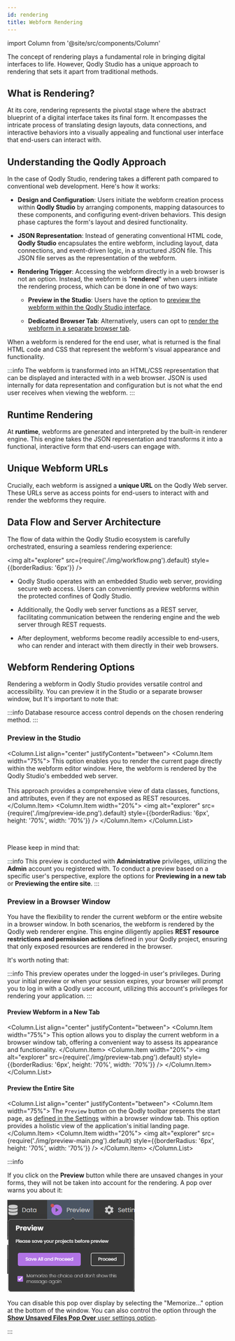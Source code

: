 ```yaml
---
id: rendering
title: Webform Rendering
---
```

import Column from '@site/src/components/Column'


The concept of rendering plays a fundamental role in bringing digital interfaces to life. However, Qodly Studio has a unique approach to rendering that sets it apart from traditional methods.


## What is Rendering?

At its core, rendering represents the pivotal stage where the abstract blueprint of a digital interface takes its final form. It encompasses the intricate process of translating design layouts, data connections, and interactive behaviors into a visually appealing and functional user interface that end-users can interact with.


## Understanding the Qodly Approach

In the case of Qodly Studio, rendering takes a different path compared to conventional web development. Here's how it works:

- **Design and Configuration**: Users initiate the webform creation process within **Qodly Studio** by arranging components, mapping datasources to these components, and configuring event-driven behaviors. This design phase captures the form's layout and desired functionality.

- **JSON Representation**: Instead of generating conventional HTML code, **Qodly Studio** encapsulates the entire webform, including layout, data connections, and event-driven logic, in a structured JSON file. This JSON file serves as the representation of the webform.

- **Rendering Trigger**: Accessing the webform directly in a web browser is not an option. Instead, the webform is "**rendered**" when users initiate the rendering process, which can be done in one of two ways:

    - **Preview in the Studio**: Users have the option to [preview the webform within the Qodly Studio interface](#preview-in-the-studio).

    - **Dedicated Browser Tab**: Alternatively, users can opt to [render the webform in a separate browser tab](#preview-in-a-browser-window).



When a webform is rendered for the end user, what is returned is the final HTML code and CSS that represent the webform's visual appearance and functionality.


:::info
The webform is transformed into an HTML/CSS representation that can be displayed and interacted with in a web browser. JSON is used internally for data representation and configuration but is not what the end user receives when viewing the webform.
:::

## Runtime Rendering

At **runtime**, webforms are generated and interpreted by the built-in renderer engine. This engine takes the JSON representation and transforms it into a functional, interactive form that end-users can engage with.


## Unique Webform URLs

Crucially, each webform is assigned a **unique URL** on the Qodly Web server. These URLs serve as access points for end-users to interact with and render the webforms they require.


## Data Flow and Server Architecture

The flow of data within the Qodly Studio ecosystem is carefully orchestrated, ensuring a seamless rendering experience:

<img alt="explorer" src={require('./img/workflow.png').default} style={{borderRadius: '6px'}} />

- Qodly Studio operates with an embedded Studio web server, providing secure web access. Users can conveniently preview webforms within the protected confines of Qodly Studio.

- Additionally, the Qodly web server functions as a REST server, facilitating communication between the rendering engine and the web server through REST requests.

- After deployment, webforms become readily accessible to end-users, who can render and interact with them directly in their web browsers.


## Webform Rendering Options

Rendering a webform in Qodly Studio provides versatile control and accessibility. You can preview it in the Studio or a separate browser window, but It's important to note that:

:::info
Database resource access control depends on the chosen rendering method.
:::


### Preview in the Studio

<Column.List align="center" justifyContent="between">
    <Column.Item width="75%">
        This option enables you to render the current page directly within the webform editor window. Here, the webform is rendered by the Qodly Studio's embedded web server. <br/><br/>
        This approach provides a comprehensive view of data classes, functions, and attributes, even if they are not exposed as REST resources.
    </Column.Item>
    <Column.Item width="20%">
        <img alt="explorer" src={require('./img/preview-ide.png').default} style={{borderRadius: '6px', height: '70%', width: '70%'}} />
    </Column.Item>
</Column.List>

<br/>

Please keep in mind that:

:::info
This preview is conducted with **Administrative** privileges, utilizing the **Admin** account you registered with. To conduct a preview based on a specific user's perspective, explore the options for **Previewing in a new tab** or **Previewing the entire site**.
:::


### Preview in a Browser Window

You have the flexibility to render the current webform or the entire website in a browser window. In both scenarios, the webform is rendered by the Qodly web renderer engine. This engine diligently applies **REST resource restrictions and permission actions** defined in your Qodly project, ensuring that only exposed resources are rendered in the browser.

It's worth noting that:

:::info
This preview operates under the logged-in user's privileges. During your initial preview or when your session expires, your browser will prompt you to log in with a Qodly user account, utilizing this account's privileges for rendering your application.
:::


#### Preview Webform in a New Tab

<Column.List align="center" justifyContent="between">
    <Column.Item width="75%">
        This option allows you to display the current webform in a browser window tab, offering a convenient way to assess its appearance and functionality.
    </Column.Item>
    <Column.Item width="20%">
        <img alt="explorer" src={require('./img/preview-tab.png').default} style={{borderRadius: '6px', height: '70%', width: '70%'}} />
    </Column.Item>
</Column.List>


#### Preview the Entire Site

<Column.List align="center" justifyContent="between">
    <Column.Item width="75%">
        The <code>Preview</code> button on the Qodly toolbar presents the start page, as <a href="settings#application">defined in the Settings</a> within a browser window tab. This option provides a holistic view of the application's initial landing page.
    </Column.Item>
    <Column.Item width="20%">
        <img alt="explorer" src={require('./img/preview-main.png').default} style={{borderRadius: '6px', height: '70%', width: '70%'}} />
    </Column.Item>
</Column.List>

:::info

If you click on the **Preview** button while there are unsaved changes in your forms, they will not be taken into account for the rendering. A pop over warns you about it:

![preview-pop-over](img/preview-pop.png)

You can disable this pop over display by selecting the "Memorize..." option at the bottom of the window. You can also control the option through the [**Show Unsaved Files Pop Over** user settings option](settings.md#show-unsaved-files-pop-over).

:::
